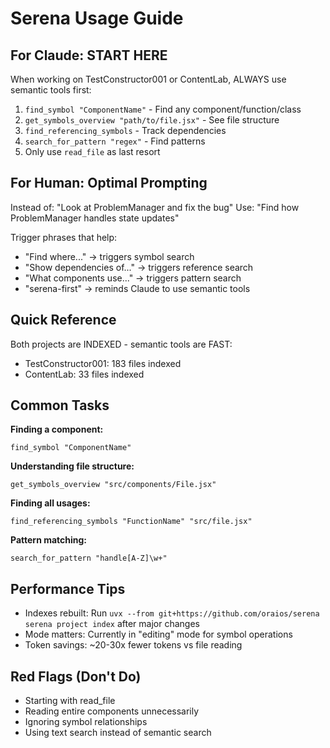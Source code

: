 # Serena Usage Guide

## For Claude: START HERE
When working on TestConstructor001 or ContentLab, ALWAYS use semantic tools first:
1. `find_symbol "ComponentName"` - Find any component/function/class
2. `get_symbols_overview "path/to/file.jsx"` - See file structure
3. `find_referencing_symbols` - Track dependencies
4. `search_for_pattern "regex"` - Find patterns
5. Only use `read_file` as last resort

## For Human: Optimal Prompting
Instead of: "Look at ProblemManager and fix the bug"
Use: "Find how ProblemManager handles state updates"

Trigger phrases that help:
- "Find where..." → triggers symbol search
- "Show dependencies of..." → triggers reference search  
- "What components use..." → triggers pattern search
- "serena-first" → reminds Claude to use semantic tools

## Quick Reference
Both projects are INDEXED - semantic tools are FAST:
- TestConstructor001: 183 files indexed
- ContentLab: 33 files indexed

## Common Tasks
**Finding a component:**
```
find_symbol "ComponentName"
```

**Understanding file structure:**
```
get_symbols_overview "src/components/File.jsx"
```

**Finding all usages:**
```
find_referencing_symbols "FunctionName" "src/file.jsx"
```

**Pattern matching:**
```
search_for_pattern "handle[A-Z]\w+"
```

## Performance Tips
- Indexes rebuilt: Run `uvx --from git+https://github.com/oraios/serena serena project index` after major changes
- Mode matters: Currently in "editing" mode for symbol operations
- Token savings: ~20-30x fewer tokens vs file reading

## Red Flags (Don't Do)
- Starting with read_file
- Reading entire components unnecessarily
- Ignoring symbol relationships
- Using text search instead of semantic search